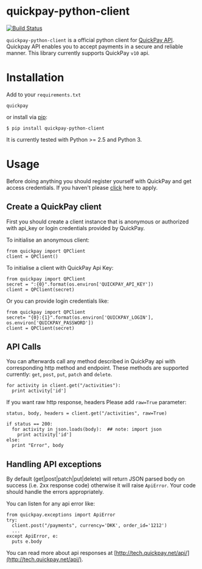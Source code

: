 # quickpay-python-client

[![Build Status](https://travis-ci.org/QuickPay/quickpay-python-client.svg)](https://travis-ci.org/QuickPay/quickpay-python-client)

`quickpay-python-client` is a official python client for [QuickPay API](http://tech.quickpay.net/api). Quickpay API enables you to accept payments in a secure and reliable manner. This library currently supports QuickPay `v10` api.

Installation
===============

Add to your `requirements.txt`

    quickpay

or install via [pip](https://github.com/pypa/pip):

    $ pip install quickpay-python-client

It is currently tested with Python >= 2.5 and Python 3.

Usage
=====

Before doing anything you should register yourself with QuickPay and get access credentials. If you haven't please [click](http://quickpay.net) here to apply.


Create a QuickPay client
------------------------

First you should create a client instance that is anonymous or authorized with api_key or login credentials provided by QuickPay.

To initialise an anonymous client:

```
from quickpay import QPClient
client = QPClient()
```

To initialise a client with QuickPay Api Key:

```
from quickpay import QPClient
secret = ":{0}".format(os.environ['QUICKPAY_API_KEY'])
client = QPClient(secret)
```

Or you can provide login credentials like:

```
from quickpay import QPClient
secret= "{0}:{1}".format(os.environ['QUICKPAY_LOGIN'], os.environ['QUICKPAY_PASSWORD'])
client = QPClient(secret)
```

API Calls
---------

You can afterwards call any method described in QuickPay api with corresponding http method and endpoint. These methods are supported currently: `get`, `post`, `put`, `patch` and `delete`.

```
for activity in client.get("/activities"):
  print activity['id']
```

If you want raw http response, headers Please add `raw=True` parameter:

```
status, body, headers = client.get("/activities", raw=True)

if status == 200:
  for activity in json.loads(body):  ## note: import json
    print activity['id']
else:
  print "Error", body
```

Handling API exceptions
----------------------

By default (get|post|patch|put|delete) will return JSON parsed body on success (i.e. 2xx response code) otherwise it will raise `ApiError`. Your code should handle the errors appropriately.

You can listen for any api error like:

```
from quickpay.exceptions import ApiError
try:
  client.post("/payments", currency='DKK', order_id='1212')
  ...
except ApiError, e:
  puts e.body
```

You can read more about api responses at [http://tech.quickpay.net/api/](http://tech.quickpay.net/api/).
